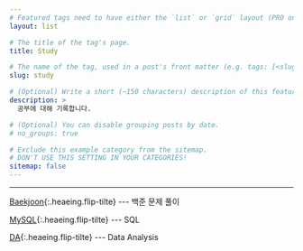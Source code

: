 ```yaml
---
# Featured tags need to have either the `list` or `grid` layout (PRO only).
layout: list

# The title of the tag's page.
title: Study

# The name of the tag, used in a post's front matter (e.g. tags: [<slug>]).
slug: study

# (Optional) Write a short (~150 characters) description of this featured tag.
description: >
  공부에 대해 기록합니다.

# (Optional) You can disable grouping posts by date.
# no_groups: true

# Exclude this example category from the sitemap.
# DON'T USE THIS SETTING IN YOUR CATEGORIES!
sitemap: false
---
```

---

[Baekjoon]{:.heaeing.flip-tilte} --- 백준 문제 풀이  

[MySQL]{:.heaeing.flip-tilte} --- SQL

[DA]{:.heaeing.flip-tilte} --- Data Analysis

[Baekjoon]: /baekjoon/
[MySQL]: /mysql/
[DA]: /da/
